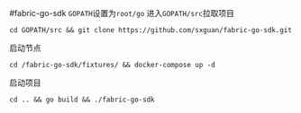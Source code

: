#fabric-go-sdk
`GOPATH`设置为`root/go`
进入`GOPATH/src`拉取项目

```
cd GOPATH/src && git clone https://github.com/sxguan/fabric-go-sdk.git
```

启动节点

```
cd /fabric-go-sdk/fixtures/ && docker-compose up -d
```

启动项目

```
cd .. && go build && ./fabric-go-sdk
```

